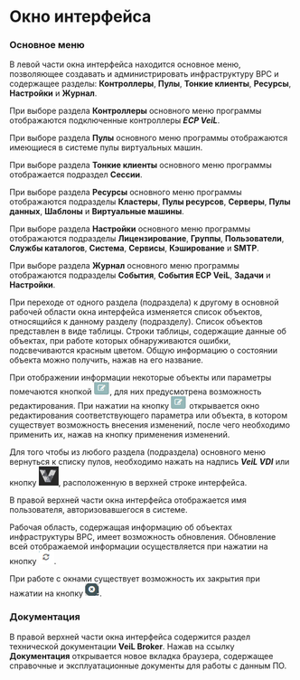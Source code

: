 # Окно интерфейса

###  Основное меню

В левой части окна интерфейса находится основное меню,
позволяющее создавать и администрировать инфраструктуру ВРС и содержащее разделы: **Контроллеры**,
**Пулы**, **Тонкие клиенты**, **Ресурсы**, **Настройки** и **Журнал**. 

При выборе раздела **Контроллеры** основного меню программы отображаются подключенные контроллеры **_ECP VeiL_**.

При выборе раздела **Пулы** основного меню программы отображаются имеющиеся в системе пулы виртуальных машин.

При выборе раздела **Тонкие клиенты** основного меню программы отображается подраздел **Сессии**.

При выборе раздела **Ресурсы** основного меню программы отображаются 
подразделы **Кластеры**, **Пулы ресурсов**, **Серверы**, **Пулы данных**, **Шаблоны** и **Виртуальные машины**.
 
При выборе раздела **Настройки** основного меню программы отображаются 
подразделы **Лицензирование**, **Группы**, **Пользователи**, **Службы каталогов**, **Система**, **Сервисы**,
**Кэширование** и **SMTP**.

При выборе раздела **Журнал** основного меню программы отображаются подразделы **События**, **События ECP VeiL**,
**Задачи** и **Настройки**.

При переходе от одного раздела (подраздела) к другому в основной рабочей области
окна интерфейса изменяется список объектов, относящийся к данному
разделу (подразделу). Список объектов представлен в виде таблицы. Строки таблицы, содержащие 
данные об объектах, при работе которых обнаруживаются ошибки, подсвечиваются красным цветом. 
Общую информацию о состоянии объекта можно
получить, нажав на его название.

При отображении информации некоторые объекты или параметры помечаются кнопкой 
![image](../../_assets/common/edit.png), 
для них предусмотрена возможность редактирования. 
При нажатии на кнопку ![image](../../_assets/common/edit.png)  открывается окно редактирования соответствующего 
параметра или объекта, в котором существует возможность внесения изменений, 
после чего необходимо применить их, нажав на кнопку применения изменений.

Для того чтобы из любого раздела (подраздела) основного меню вернуться к списку пулов, 
необходимо нажать на надпись **_VeiL VDI_** или
кнопку ![image](../../_assets/common/veil.png), 
расположенную в верхней строке интерфейса.

В правой верхней части окна интерфейса отображается имя пользователя, авторизовавшегося в системе.

Рабочая область, содержащая информацию об объектах инфраструктуры ВРС, имеет возможность обновления. 
Обновление всей отображаемой информации осуществляется при нажатии на кнопку ![image](../../_assets/common/update.png).

При работе с окнами существует возможность их закрытия при нажатии на кнопку ![image](../../_assets/common/close.png).

###  Документация

В правой верхней части окна интерфейса содержится раздел технической документации **VeiL Broker**. 
Нажав на ссылку **Документация** открывается новое вкладка браузера, содержащее 
справочные и эксплуатационные документы для работы с данным ПО.

